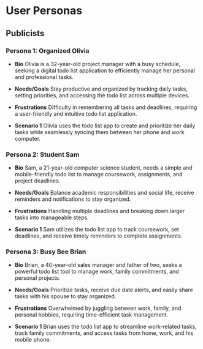 # User Personas

## Publicists

### **Persona 1: Organized Olivia**

- **Bio** Olivia is a 32-year-old project manager with a busy schedule, seeking
  a digital todo list application to efficiently manage her personal and
  professional tasks.

- **Needs/Goals** Stay productive and organized by tracking daily tasks, setting
  priorities, and accessing the todo list across multiple devices.

- **Frustrations** Difficulty in remembering all tasks and deadlines, requiring
  a user-friendly and intuitive todo list application.

- **Scenario 1** Olivia uses the todo list app to create and prioritize her
  daily tasks while seamlessly syncing them between her phone and work computer.

### **Persona 2: Student Sam**

- **Bio** Sam, a 21-year-old computer science student, needs a simple and
  mobile-friendly todo list to manage coursework, assignments, and project
  deadlines.

- **Needs/Goals** Balance academic responsibilities and social life, receive
  reminders and notifications to stay organized.

- **Frustrations** Handling multiple deadlines and breaking down larger tasks
  into manageable steps.

- **Scenario 1** Sam utilizes the todo list app to track coursework, set
  deadlines, and receive timely reminders to complete assignments.

### **Persona 3: Busy Bee Brian**

- **Bio** Brian, a 40-year-old sales manager and father of two, seeks a powerful
  todo list tool to manage work, family commitments, and personal projects.

- **Needs/Goals** Prioritize tasks, receive due date alerts, and easily share
  tasks with his spouse to stay organized.

- **Frustrations** Overwhelmed by juggling between work, family, and personal
  hobbies, requiring time-efficient task management.

- **Scenario 1** Brian uses the todo list app to streamline work-related tasks,
  track family commitments, and access tasks from home, work, and his mobile
  phone.

